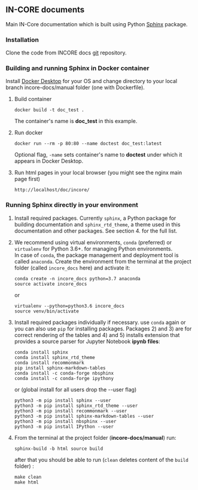 ## IN-CORE documents

Main IN-Core documentation which is built using Python [Sphinx](http://www.sphinx-doc.org/en/master/) package.

### Installation

Clone the code from INCORE docs [git](https://opensource.ncsa.illinois.edu/bitbucket/scm/incore1/incore-docs.git) 
repository.

### Building and running Sphinx in Docker container

Install [Docker Desktop](https://www.docker.com/) for your OS and change directory to your local branch incore-docs/manual folder (one with Dockerfile).

1. Build container
    ```
    docker build -t doc_test .
    ```
    The container's name is **doc_test** in this example.
2. Run docker
    ```
    docker run --rm -p 80:80 --name doctest doc_test:latest
    ```
    Optional flag, `-name` sets container's name to **doctest** under which it appears in Docker Desktop.
   
3. Run html pages in your local browser (you might see the nginx main page first)
    ```
    http://localhost/doc/incore/   
    ```  

### Running Sphinx directly in your environment

1. Install required packages. Currently `sphinx`, a Python package for building documentation and `sphinx_rtd_theme`, 
a theme used in this documentation and other packages. See section 4. for the full list.
2. We recommend using virtual environments, `conda` (preferred) or `virtualenv` for Python 3.6+. 
for managing Python environments.  
In case of `conda`, the package management and deployment tool 
is called `anaconda`. Create the environment from the terminal at the project 
folder (called `incore_docs` here) and activate it:

    ```
    conda create -n incore_docs python=3.7 anaconda
    source activate incore_docs
    ```
    or  
    ```
    virtualenv --python=python3.6 incore_docs
    source venv/bin/activate
    ```
3. Install required packages individually if necessary. use `conda` again or  
you can also use `pip` for installing packages. Packages 2) and 3) are for correct 
rendering of the tables and 4) and 5) installs extension that provides a source parser 
for Jupyter Notebook **ipynb files**:

    ```
    conda install sphinx
    conda install sphinx_rtd_theme
    conda install recommonmark
    pip install sphinx-markdown-tables
    conda install -c conda-forge nbsphinx
    conda install -c conda-forge ipythony
    ```
    or (global install for all users drop the --user flag)
    ```
    python3 -m pip install sphinx --user
    python3 -m pip install sphinx_rtd_theme --user
    python3 -m pip install recommonmark --user
    python3 -m pip install sphinx-markdown-tables --user
    python3 -m pip install nbsphinx --user
    python3 -m pip install IPython --user
    ```   

4. From the terminal at the project folder (**incore-docs/manual**) run: 
    ```
    sphinx-build -b html source build
    ```
    after that you should be able to run (`clean` deletes content of the `build` folder) :
    ```
    make clean
    make html
    ```

